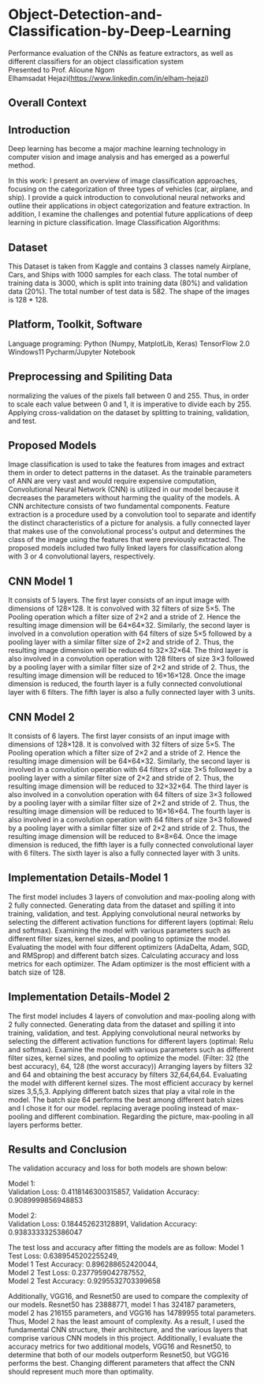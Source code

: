 # Object-Detection-and-Classification-by-Deep-Learning

Performance evaluation of the CNNs as feature extractors, as well as different classifiers for an object classification system\
Presented to Prof. Alioune Ngom\
Elhamsadat Hejazi(https://www.linkedin.com/in/elham-hejazi)

## Overall Context

## Introduction 
Deep learning has become a major machine learning technology in computer vision and image analysis and has emerged as a powerful method. 

In this work:
I present an overview of image classification approaches, focusing on the categorization of three types of vehicles (car, airplane, and ship). 
I provide a quick introduction to convolutional neural networks and outline their applications in object categorization and feature extraction. 
In addition, I examine the challenges and potential future applications of deep learning in picture classification.
Image Classification Algorithms:

## Dataset
This Dataset is taken from Kaggle and contains 3 classes namely Airplane, Cars, and Ships with 1000 samples for each class.
The total number of training data is 3000, which is split into training data (80%) and validation data (20%).
The total number of test data is 582.
The shape of the images is 128 * 128.

## Platform, Toolkit, Software
Language programing: Python (Numpy, MatplotLib, Keras)
TensorFlow 2.0
Windows11
Pycharm/Jupyter Notebook

## Preprocessing and Spiliting Data
normalizing the values of the pixels fall between 0 and 255. Thus, in order to scale each value between 0 and 1, it is imperative to divide each by 255.
Applying cross-validation on the dataset by splitting to training, validation, and test.

## Proposed Models
Image classification is used to take the features from images and extract them in order to detect patterns in the dataset. As the trainable parameters of ANN are very vast and would require expensive computation, Convolutional Neural Network (CNN) is utilized in our model because it decreases the parameters without harming the quality of the models.
A CNN architecture consists of two fundamental components. Feature extraction is a procedure used by a convolution tool to separate and identify the distinct characteristics of a picture for analysis. a fully connected layer that makes use of the convolutional process's output and determines the class of the image using the features that were previously extracted.
The proposed models included two fully linked layers for classification along with 3 or 4 convolutional layers, respectively.

## CNN Model 1
It consists of 5 layers. The first layer consists of an input image with dimensions of 128×128. It is convolved with 32 filters of size 5×5. The Pooling operation which a filter size of 2×2 and a stride of 2. Hence the resulting image dimension will be 64×64×32.
Similarly, the second layer is involved in a convolution operation with 64 filters of size 5×5 followed by a pooling layer with a similar filter size of 2×2 and stride of 2. Thus, the resulting image dimension will be reduced to 32×32×64.
The third layer is also involved in a convolution operation with 128 filters of size 3×3 followed by a pooling layer with a similar filter size of 2×2 and stride of 2. Thus, the resulting image dimension will be reduced to 16×16×128.
Once the image dimension is reduced, the fourth layer is a fully connected convolutional layer with 6 filters. The fifth layer is also a fully connected layer with 3 units.

## CNN Model 2
It consists of 6 layers. The first layer consists of an input image with dimensions of 128×128. It is convolved with 32 filters of size 5×5. The Pooling operation which a filter size of 2×2 and a stride of 2. Hence the resulting image dimension will be 64×64×32.
Similarly, the second layer is involved in a convolution operation with 64 filters of size 3×5 followed by a pooling layer with a similar filter size of 2×2 and stride of 2. Thus, the resulting image dimension will be reduced to 32×32×64.
The third layer is also involved in a convolution operation with 64 filters of size 3×3 followed by a pooling layer with a similar filter size of 2×2 and stride of 2. Thus, the resulting image dimension will be reduced to 16×16×64.
The fourth layer is also involved in a convolution operation with 64 filters of size 3×3 followed by a pooling layer with a similar filter size of 2×2 and stride of 2. Thus, the resulting image dimension will be reduced to 8×8×64.
Once the image dimension is reduced, the fifth layer is a fully connected convolutional layer with 6 filters. The sixth layer is also a fully connected layer with 3 units.

## Implementation Details-Model 1
The first model includes 3 layers of convolution and max-pooling along with 2 fully connected. 
Generating data from the dataset and spilling it into training, validation, and test.
Applying convolutional neural networks by selecting the different activation functions for different layers (optimal: Relu and softmax). 
Examining the model with various parameters such as different filter sizes, kernel sizes, and pooling to optimize the model.
Evaluating the model with four different optimizers (AdaDelta, Adam, SGD, and RMSprop) and different batch sizes. 
Calculating accuracy and loss metrics for each optimizer.
The Adam optimizer is the most efficient with a batch size of 128.

## Implementation Details-Model 2
The first model includes 4 layers of convolution and max-pooling along with 2 fully connected. 
Generating data from the dataset and spilling it into training, validation, and test.
Applying convolutional neural networks by selecting the different activation functions for different layers (optimal: Relu and softmax). 
Examine the model with various parameters such as different filter sizes, kernel sizes, and pooling to optimize the model. (Filter: 32 (the best accuracy), 64, 128 (the worst accuracy)) 
Arranging layers by filters 32 and 64 and obtaining the best accuracy by filters 32,64,64,64.
Evaluating the model with different kernel sizes. The most efficient accuracy by kernel sizes 3,5,5,3.
Applying different batch sizes that play a vital role in the model. The batch size 64 performs the best among different batch sizes and I chose it for our model.
replacing average pooling instead of max-pooling and different combination. Regarding the picture, max-pooling in all layers performs better.

## Results and Conclusion
The validation accuracy and loss for both models are shown below:

Model 1:\
Validation Loss: 0.4118146300315857,
Validation Accuracy: 0.9089999856948853

Model 2:\
Validation Loss: 0.184452623128891,
Validation Accuracy: 0.9383333325386047

The test loss and accuracy after fitting the models are as follow:
Model 1 Test Loss: 0.6389545202255249,\
Model 1 Test Accuracy: 0.896288652420044,\
Model 2 Test Loss: 0.2377959042787552,\
Model 2 Test Accuracy: 0.9295532703399658

Additionally, VGG16, and Resnet50 are used to compare the complexity of our models. Resnet50 has 23888771, model 1 has 324187 parameters, model 2 has 216155 parameters, and VGG16 has 14789955 total parameters. Thus, Model 2 has the least amount of complexity.
As a result, I used the fundamental CNN structure, their architecture, and the various layers that comprise various CNN models in this project. Additionally, I evaluate the accuracy metrics for two additional models, VGG16 and Resnet50, to determine that both of our models outperform Resnet50, but VGG16 performs the best. Changing different parameters that affect the CNN should represent much more than optimality.

